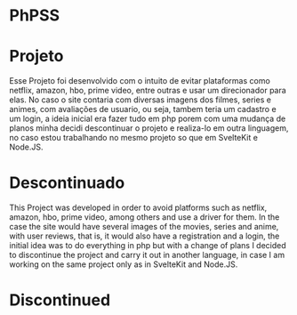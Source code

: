 # PhPSS

# Projeto

Esse Projeto foi desenvolvido com o intuito de evitar plataformas como netflix, amazon, hbo, prime video, entre outras e usar um direcionador para elas.
No caso o site contaria com diversas imagens dos filmes, series e animes, com avaliações de usuario, ou seja, tambem teria um cadastro e um login, a ideia inicial era fazer tudo em php
porem com uma mudança de planos minha decidi descontinuar o projeto e realiza-lo em outra linguagem, no caso estou trabalhando no mesmo projeto so que em SvelteKit e Node.JS.

# Descontinuado

This Project was developed in order to avoid platforms such as netflix, amazon, hbo, prime video, among others and use a driver for them.
In the case the site would have several images of the movies, series and anime, with user reviews, that is, it would also have a registration and a login, the initial idea was to do everything in php
but with a change of plans I decided to discontinue the project and carry it out in another language, in case I am working on the same project only as in SvelteKit and Node.JS.


# Discontinued
